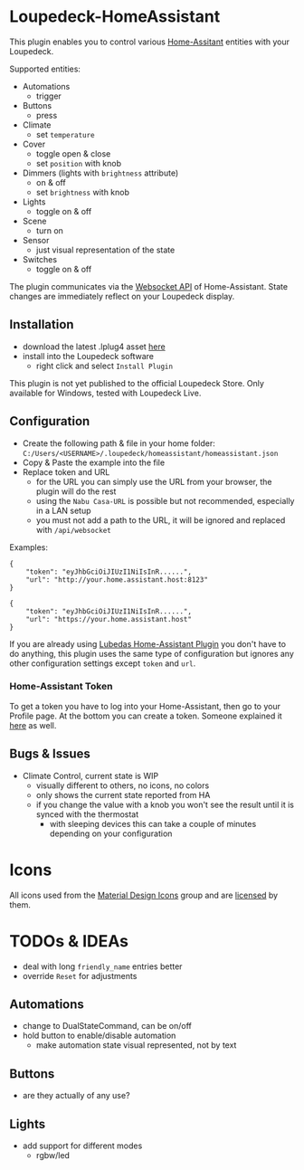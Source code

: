 # Loupedeck-HomeAssistant

This plugin enables you to control various [Home-Assitant](https://home-assistant.io) entities with your Loupedeck.

Supported entities:
- Automations
  - trigger
- Buttons
  - press
- Climate
  - set `temperature`
- Cover
  - toggle open & close
  - set `position` with knob  
- Dimmers (lights with `brightness` attribute)
  - on & off
  - set `brightness` with knob
- Lights
  - toggle on & off 
- Scene
  - turn on
- Sensor
  - just visual representation of the state
- Switches
  - toggle on & off

The plugin communicates via the [Websocket API](https://developers.home-assistant.io/docs/api/websocket/) of Home-Assistant.
State changes are immediately reflect on your Loupedeck display.

## Installation
- download the latest .lplug4 asset [here](https://github.com/schmic/Loupedeck-HomeAssistant/releases/latest)
- install into the Loupedeck software
  - right click and select `Install Plugin`

This plugin is not yet published to the official Loupedeck Store.
Only available for Windows, tested with Loupedeck Live.

## Configuration

- Create the following path & file in your home folder:
  `C:/Users/<USERNAME>/.loupedeck/homeassistant/homeassistant.json`
- Copy & Paste the example into the file
- Replace token and URL
  - for the URL you can simply use the URL from your browser, the plugin will do the rest
  - using the `Nabu Casa-URL` is possible but not recommended, especially in a LAN setup
  - you must not add a path to the URL, it will be ignored and replaced with `/api/websocket`

Examples:
```
{
    "token": "eyJhbGciOiJIUzI1NiIsInR......",
    "url": "http://your.home.assistant.host:8123"
}
```
```
{
    "token": "eyJhbGciOiJIUzI1NiIsInR......",
    "url": "https://your.home.assistant.host"
}
```

If you are already using [Lubedas Home-Assistant Plugin](https://github.com/lubeda/Loupedeck-HomeAssistantPlugin) you don't have to do anything,
this plugin uses the same type of configuration but ignores any other configuration settings except `token` and `url`.

### Home-Assistant Token
To get a token you have to log into your Home-Assistant, then go to your Profile page. At the bottom you can create a token.
Someone explained it [here](https://community.home-assistant.io/t/how-to-get-long-lived-access-token/162159/5) as well.

## Bugs & Issues
- Climate Control, current state is WIP
  - visually different to others, no icons, no colors
  - only shows the current state reported from HA
  - if you change the value with a knob you won't see the result until it is synced with the thermostat
    - with sleeping devices this can take a couple of minutes depending on your configuration

# Icons
All icons used from the [Material Design Icons](https://pictogrammers.com/docs/general/about/) group and are [licensed](https://github.com/Templarian/MaterialDesign/blob/master/LICENSE) by them.

# TODOs & IDEAs

- deal with long `friendly_name` entries better
- override `Reset` for adjustments

## Automations
- change to DualStateCommand, can be on/off
- hold button to enable/disable automation
  - make automation state visual represented, not by text

## Buttons
- are they actually of any use?

## Lights
- add support for different modes
  - rgbw/led 